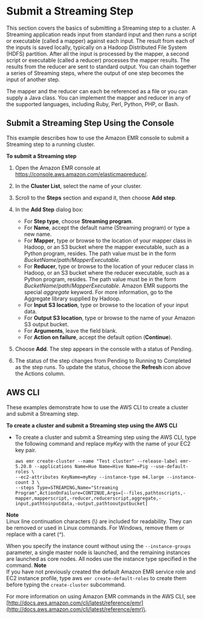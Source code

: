 # Submit a Streaming Step<a name="CLI_CreateStreaming"></a>

This section covers the basics of submitting a Streaming step to a cluster\. A Streaming application reads input from standard input and then runs a script or executable \(called a mapper\) against each input\. The result from each of the inputs is saved locally, typically on a Hadoop Distributed File System \(HDFS\) partition\. After all the input is processed by the mapper, a second script or executable \(called a reducer\) processes the mapper results\. The results from the reducer are sent to standard output\. You can chain together a series of Streaming steps, where the output of one step becomes the input of another step\. 

The mapper and the reducer can each be referenced as a file or you can supply a Java class\. You can implement the mapper and reducer in any of the supported languages, including Ruby, Perl, Python, PHP, or Bash\.

## Submit a Streaming Step Using the Console<a name="emr-dev-create-stream-console"></a>

This example describes how to use the Amazon EMR console to submit a Streaming step to a running cluster\.

**To submit a Streaming step**

1. Open the Amazon EMR console at [https://console\.aws\.amazon\.com/elasticmapreduce/](https://console.aws.amazon.com/elasticmapreduce/)\.

1. In the **Cluster List**, select the name of your cluster\.

1. Scroll to the **Steps** section and expand it, then choose **Add step**\.

1. In the **Add Step** dialog box:
   + For **Step type**, choose **Streaming program**\.
   + For **Name**, accept the default name \(Streaming program\) or type a new name\.
   + For **Mapper**, type or browse to the location of your mapper class in Hadoop, or an S3 bucket where the mapper executable, such as a Python program, resides\. The path value must be in the form *BucketName*/*path*/*MapperExecutable*\.
   + For **Reducer**, type or browse to the location of your reducer class in Hadoop, or an S3 bucket where the reducer executable, such as a Python program, resides\. The path value must be in the form *BucketName*/*path*/*MapperExecutable*\. Amazon EMR supports the special *aggregate* keyword\. For more information, go to the Aggregate library supplied by Hadoop\.
   + For **Input S3 location**, type or browse to the location of your input data\. 
   + For **Output S3 location**, type or browse to the name of your Amazon S3 output bucket\.
   + For **Arguments**, leave the field blank\.
   + For **Action on failure**, accept the default option \(**Continue**\)\.

1. Choose **Add**\. The step appears in the console with a status of Pending\. 

1. The status of the step changes from Pending to Running to Completed as the step runs\. To update the status, choose the **Refresh** icon above the Actions column\. 

## AWS CLI<a name="emr-dev-create-stream-cli"></a>

These examples demonstrate how to use the AWS CLI to create a cluster and submit a Streaming step\. 

**To create a cluster and submit a Streaming step using the AWS CLI**
+ To create a cluster and submit a Streaming step using the AWS CLI, type the following command and replace *myKey* with the name of your EC2 key pair\.

  ```
  aws emr create-cluster --name "Test cluster" --release-label emr-5.20.0 --applications Name=Hue Name=Hive Name=Pig --use-default-roles \
  --ec2-attributes KeyName=myKey --instance-type m4.large --instance-count 3 \
  --steps Type=STREAMING,Name="Streaming Program",ActionOnFailure=CONTINUE,Args=[--files,pathtoscripts,-mapper,mapperscript,-reducer,reducerscript,aggregate,-input,pathtoinputdata,-output,pathtooutputbucket]
  ```
**Note**  
Linux line continuation characters \(\\\) are included for readability\. They can be removed or used in Linux commands\. For Windows, remove them or replace with a caret \(^\)\.

  When you specify the instance count without using the `--instance-groups` parameter, a single master node is launched, and the remaining instances are launched as core nodes\. All nodes use the instance type specified in the command\.
**Note**  
If you have not previously created the default Amazon EMR service role and EC2 instance profile, type aws `emr create-default-roles` to create them before typing the `create-cluster` subcommand\.

  For more information on using Amazon EMR commands in the AWS CLI, see [http://docs.aws.amazon.com/cli/latest/reference/emr](http://docs.aws.amazon.com/cli/latest/reference/emr)\.